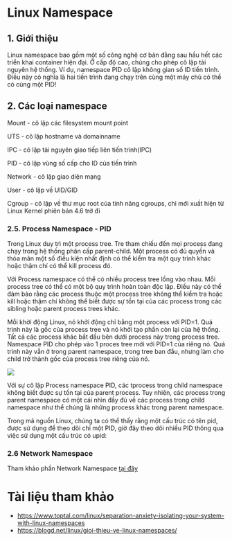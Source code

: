 # Linux Namespace

## 1. Giới thiệu
Linux namespace bao gồm một số công nghệ cơ bản đằng sau hầu hết các triển khai container hiện đại. Ở cấp độ cao, chúng cho phép cô lập tài nguyên hệ thống. Ví dụ, namespace PID cô lập không gian số ID tiến trình. Điều này có nghĩa là hai tiến trình đang chạy trên cùng một máy chủ có thể có cùng một PID!

## 2. Các loại namespace

Mount - cô lập các filesystem mount point

UTS - cô lập hostname và domainname

IPC - cô lập tài nguyên giao tiếp liên tiến trình(IPC)

PID - cô lập vùng số cấp cho ID của tiến trình

Network - cô lập giao diện mạng

User - cô lập về UID/GID

Cgroup - cô lập về thư mục root của tính năng cgroups, chỉ mới xuất hiện từ Linux Kernel phiên bản 4.6 trở đi

### 2.5. Process Namespace - PID

Trong Linux duy trì một process tree. Tre tham chiếu đến mọi process đang chạy trong hệ thống phân cấp parent-child. Một process có đủ quyền và thỏa mãn một số điều kiện nhất định có thể kiểm tra một quy trình khác hoặc thậm chí có thể kill process đó.

Với Process namespace có thể có nhiều process tree lồng vào nhau. Mỗi process tree có thể có một bộ quy trình hoàn toàn độc lập. Điều này có thể đảm bảo rằng các process thuộc một process tree không thể kiểm tra hoặc kill hoặc thậm chí không thể biết được sự tồn tại của các process trong các sibling hoặc parent process trees khác.

Mỗi khời động Linux, nó khởi động chỉ bằng một process với PID=1. Quá trình này là gốc của process tree và nó khởi tạo phần còn lại của hệ thống. Tất cả các process khác bắt đầu bên dưới process này trong process tree. Namespace PID cho phép vào 1 proces tree mới với PID=1 của riêng nó. Quá trình này vẫn ở trong parent namespace, trong tree ban đầu, nhưng làm cho child trở thành gốc của process tree riêng của nó.

<img src=https://i.imgur.com/E3xgJ1H.png>

Với sự cô lập Process namespace PID, các tprocess trong child namespace không biết được sự tồn tại của parent process. Tuy nhiên, các process trong parent namespace có một cái nhìn đầy đủ về các process trong child namespace như thể chúng là những process khác trong parent namespace.

Trong mã nguồn Linux, chúng ta có thể thấy rằng một cấu trúc có tên pid, được sử dụng để theo dõi chỉ một PID, giờ đây theo dõi nhiều PID thông qua việc sử dụng một cấu trúc có upid:

### 2.6 Network Namespace

Tham khảo phần Network Namespace [tại đây](https://github.com/quangln94/Linux/blob/master/Overview/Content/24_Network_Namespaces.md)

# Tài liệu tham khảo
- https://www.toptal.com/linux/separation-anxiety-isolating-your-system-with-linux-namespaces
- https://blogd.net/linux/gioi-thieu-ve-linux-namespaces/
